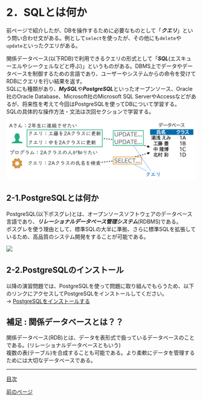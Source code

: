 # 2．SQLとは何か

前ページで紹介したが、DBを操作するために必要なものとして「***クエリ***」という問い合わせ文がある。例として`select`を使ったが、その他にも`delete`や`update`といったクエリがある。  

関係データベース(以下RDB)で利用できるクエリの形式として「***SQL***(エスキューエルやシークェルなどと呼ぶ)」というものがある。DBMS上でデータやデータベースを制御するための言語であり、ユーザーやシステムからの命令を受けてRDBにクエリを行い結果を返す。  
SQLにも種類があり、***MySQL***や***PostgreSQL***といったオープンソース、Oracle社のOracle Database、Microsoft社のMicrosoft SQL ServerやAccessなどがあるが、将来性を考えて今回はPostgreSQLを使ってDBについて学習する。  
SQLの具体的な操作方法・文法は次回セクションで学習する。  

<img width="700" src="https://github.com/122yuuki/SDP_DB/blob/main/Section_1/DB_%E3%82%AF%E3%82%A8%E3%83%AA%E8%AA%AC%E6%98%8E%E5%9B%B3.png">  

## 2-1.PostgreSQLとは何か

PostgreSQL(以下ポスグレ)とは、オープンソースソフトウェアのデータベース言語であり、***リレーショナルデータベース管理システム***(RDBMS)である。  
ポスグレを使う理由として、標準SQLの大半に準拠、さらに標準SQLを拡張しているため、高品質のシステム開発をすることが可能である。  

<img width="600" src="https://github.com/122yuuki/SDP_DB/blob/main/Section_1/PostgreSQL_%E5%9B%B3.png">

## 2-2.PostgreSQLのインストール

以降の演習問題では、PostgreSQLを使って問題に取り組んでもらうため、以下のリンクにアクセスしてPostgreSQLをインストールしてください。  
-> [PostgreSQLをインストールする](https://github.com/122yuuki/SDP_DB/blob/main/Section_1/PostgreSQL_1.md)  

## 補足 : 関係データベースとは？？
関係データベース(RDB)とは、データを表形式で扱っているデータベースのことである。(リレーショナルデータベースともいう)  
複数の表(テーブル)を合成することも可能である。より柔軟にデータを管理するためには大切なデータベースである。

___

[目次](https://github.com/122yuuki/SDP_DB/tree/main#readme)  

[前のページ](https://github.com/122yuuki/SDP_DB/blob/main/Section_1/section_1-2.md)  

